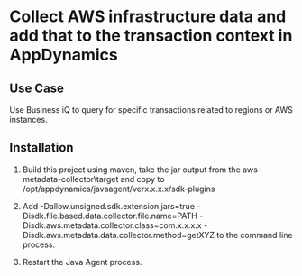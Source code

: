 # Collect AWS infrastructure data and add that to the transaction context in AppDynamics

## Use Case

Use Business iQ to query for specific transactions related to regions or AWS instances.

## Installation

1. Build this project using maven, take the jar output from the aws-metadata-collector\target and copy to /opt/appdynamics/javaagent/verx.x.x.x/sdk-plugins

2. Add -Dallow.unsigned.sdk.extension.jars=true -Disdk.file.based.data.collector.file.name=PATH -Disdk.aws.metadata.collector.class=com.x.x.x.x -Disdk.aws.metadata.data.collector.method=getXYZ to the command line process.

3. Restart the Java Agent process.
